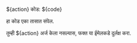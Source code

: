 ${action} कोड: ${code}

हा कोड एका तासात संपेल.

तुम्ही ${action} अर्ज केला नसल्यास, फक्त या ईमेलकडे दुर्लक्ष करा.
